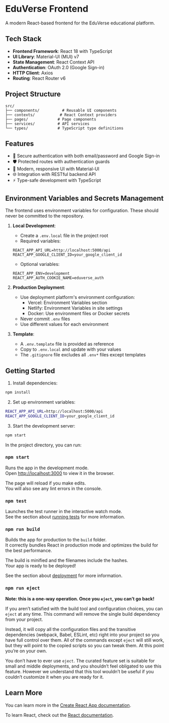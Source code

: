 # EduVerse Frontend

A modern React-based frontend for the EduVerse educational platform.

## Tech Stack

- **Frontend Framework**: React 18 with TypeScript
- **UI Library**: Material-UI (MUI) v7
- **State Management**: React Context API
- **Authentication**: OAuth 2.0 (Google Sign-in)
- **HTTP Client**: Axios
- **Routing**: React Router v6

## Project Structure

```
src/
├── components/          # Reusable UI components
├── contexts/           # React Context providers
├── pages/             # Page components
├── services/          # API services
└── types/             # TypeScript type definitions
```

## Features

- 🔐 Secure authentication with both email/password and Google Sign-in
- 🛡️ Protected routes with authentication guards
- 🎨 Modern, responsive UI with Material-UI
- 🌐 Integration with RESTful backend API
- ⚡ Type-safe development with TypeScript

## Environment Variables and Secrets Management

The frontend uses environment variables for configuration. These should never be committed to the repository.

1. **Local Development**:
   - Create a `.env.local` file in the project root
   - Required variables:
   ```
   REACT_APP_API_URL=http://localhost:5000/api
   REACT_APP_GOOGLE_CLIENT_ID=your_google_client_id
   ```
   - Optional variables:
   ```
   REACT_APP_ENV=development
   REACT_APP_AUTH_COOKIE_NAME=eduverse_auth
   ```

2. **Production Deployment**:
   - Use deployment platform's environment configuration:
     - Vercel: Environment Variables section
     - Netlify: Environment Variables in site settings
     - Docker: Use environment files or Docker secrets
   - Never commit `.env` files
   - Use different values for each environment

3. **Template**:
   - A `.env.template` file is provided as reference
   - Copy to `.env.local` and update with your values
   - The `.gitignore` file excludes all `.env*` files except templates

## Getting Started

1. Install dependencies:
```bash
npm install
```

2. Set up environment variables:
```bash
REACT_APP_API_URL=http://localhost:5000/api
REACT_APP_GOOGLE_CLIENT_ID=your_google_client_id
```

3. Start the development server:
```bash
npm start
```

In the project directory, you can run:

### `npm start`

Runs the app in the development mode.\
Open [http://localhost:3000](http://localhost:3000) to view it in the browser.

The page will reload if you make edits.\
You will also see any lint errors in the console.

### `npm test`

Launches the test runner in the interactive watch mode.\
See the section about [running tests](https://facebook.github.io/create-react-app/docs/running-tests) for more information.

### `npm run build`

Builds the app for production to the `build` folder.\
It correctly bundles React in production mode and optimizes the build for the best performance.

The build is minified and the filenames include the hashes.\
Your app is ready to be deployed!

See the section about [deployment](https://facebook.github.io/create-react-app/docs/deployment) for more information.

### `npm run eject`

**Note: this is a one-way operation. Once you `eject`, you can’t go back!**

If you aren’t satisfied with the build tool and configuration choices, you can `eject` at any time. This command will remove the single build dependency from your project.

Instead, it will copy all the configuration files and the transitive dependencies (webpack, Babel, ESLint, etc) right into your project so you have full control over them. All of the commands except `eject` will still work, but they will point to the copied scripts so you can tweak them. At this point you’re on your own.

You don’t have to ever use `eject`. The curated feature set is suitable for small and middle deployments, and you shouldn’t feel obligated to use this feature. However we understand that this tool wouldn’t be useful if you couldn’t customize it when you are ready for it.

## Learn More

You can learn more in the [Create React App documentation](https://facebook.github.io/create-react-app/docs/getting-started).

To learn React, check out the [React documentation](https://reactjs.org/).
